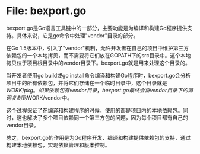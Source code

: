 # File: bexport.go

bexport.go是Go语言工具链中的一部分，主要功能是为编译和构建Go程序提供支持。具体来说，它是go命令中处理"vendor"目录的部分。

在Go 1.5版本中，引入了"vendor"机制，允许开发者在自己的项目中维护第三方依赖包的一个本地拷贝，而不需要将它们放在GOPATH下的src目录中。这个本地拷贝位于项目根目录中的vendor目录下。bexport.go就是用来处理这个目录的。

当开发者使用go build或go install命令编译和构建Go程序时，bexport.go会分析项目中的所有依赖包，并将它们存储在一个临时目录中，这个目录就是$WORK/pkg。如果依赖包有vendor目录，bexport.go最终会将vendor目录下的源码复制到$WORK/vendor中。

这个过程保证了在编译和构建程序的时候，使用的都是项目内的本地依赖包。同时，这也解决了多个项目依赖同一个第三方包的问题，因为每个项目都有自己的vendor目录。

总之，bexport.go的作用是为Go程序开发、编译和构建提供依赖包的支持，通过构建本地依赖包，实现依赖管理和版本控制。

